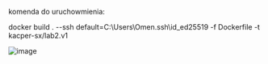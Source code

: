 komenda do uruchowmienia: 

docker build . --ssh default=C:\Users\Omen\.ssh\id_ed25519 -f Dockerfile -t kacper-sx/lab2.v1

![image](https://user-images.githubusercontent.com/93074797/199784052-085884c0-c866-47e9-9c3b-4bee9962b7db.png)

